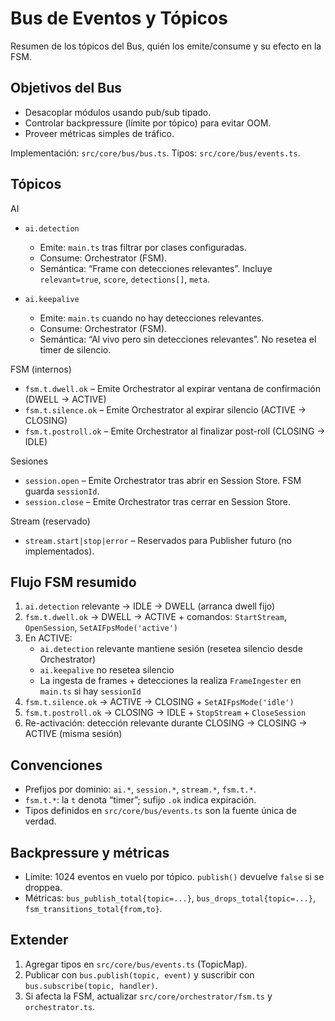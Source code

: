 # Bus de Eventos y Tópicos

Resumen de los tópicos del Bus, quién los emite/consume y su efecto en la FSM.

## Objetivos del Bus
- Desacoplar módulos usando pub/sub tipado.
- Controlar backpressure (límite por tópico) para evitar OOM.
- Proveer métricas simples de tráfico.

Implementación: `src/core/bus/bus.ts`. Tipos: `src/core/bus/events.ts`.

## Tópicos

AI
- `ai.detection`
  - Emite: `main.ts` tras filtrar por clases configuradas.
  - Consume: Orchestrator (FSM).
  - Semántica: “Frame con detecciones relevantes”. Incluye `relevant=true`, `score`, `detections[]`, `meta`.

- `ai.keepalive`
  - Emite: `main.ts` cuando no hay detecciones relevantes.
  - Consume: Orchestrator (FSM).
  - Semántica: “AI vivo pero sin detecciones relevantes”. No resetea el timer de silencio.

FSM (internos)
- `fsm.t.dwell.ok` – Emite Orchestrator al expirar ventana de confirmación (DWELL → ACTIVE)
- `fsm.t.silence.ok` – Emite Orchestrator al expirar silencio (ACTIVE → CLOSING)
- `fsm.t.postroll.ok` – Emite Orchestrator al finalizar post-roll (CLOSING → IDLE)

Sesiones
- `session.open` – Emite Orchestrator tras abrir en Session Store. FSM guarda `sessionId`.
- `session.close` – Emite Orchestrator tras cerrar en Session Store.

Stream (reservado)
- `stream.start|stop|error` – Reservados para Publisher futuro (no implementados).

## Flujo FSM resumido

1) `ai.detection` relevante → IDLE → DWELL (arranca dwell fijo)
2) `fsm.t.dwell.ok` → DWELL → ACTIVE + comandos: `StartStream`, `OpenSession`, `SetAIFpsMode('active')`
3) En ACTIVE:
   - `ai.detection` relevante mantiene sesión (resetea silencio desde Orchestrator)
   - `ai.keepalive` no resetea silencio
   - La ingesta de frames + detecciones la realiza `FrameIngester` en `main.ts` si hay `sessionId`
4) `fsm.t.silence.ok` → ACTIVE → CLOSING + `SetAIFpsMode('idle')`
5) `fsm.t.postroll.ok` → CLOSING → IDLE + `StopStream` + `CloseSession`
6) Re-activación: detección relevante durante CLOSING → CLOSING → ACTIVE (misma sesión)

## Convenciones
- Prefijos por dominio: `ai.*`, `session.*`, `stream.*`, `fsm.t.*`.
- `fsm.t.*`: la `t` denota “timer”; sufijo `.ok` indica expiración.
- Tipos definidos en `src/core/bus/events.ts` son la fuente única de verdad.

## Backpressure y métricas
- Límite: 1024 eventos en vuelo por tópico. `publish()` devuelve `false` si se droppea.
- Métricas: `bus_publish_total{topic=...}`, `bus_drops_total{topic=...}`, `fsm_transitions_total{from,to}`.

## Extender
1) Agregar tipos en `src/core/bus/events.ts` (TopicMap).
2) Publicar con `bus.publish(topic, event)` y suscribir con `bus.subscribe(topic, handler)`.
3) Si afecta la FSM, actualizar `src/core/orchestrator/fsm.ts` y `orchestrator.ts`.
